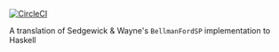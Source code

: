[![CircleCI](https://circleci.com/gh/runeksvendsen/bellman-ford.svg?style=svg)](https://circleci.com/gh/runeksvendsen/bellman-ford)

A translation of Sedgewick & Wayne's `BellmanFordSP` implementation to Haskell
